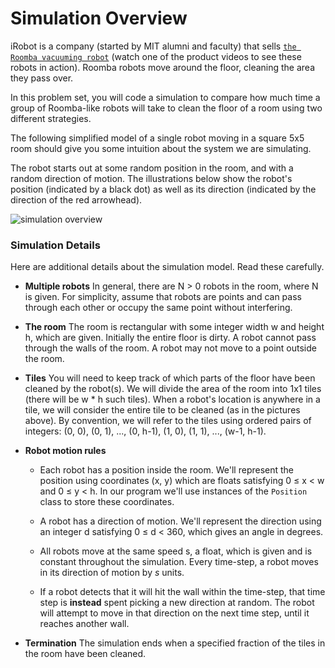 # Simulation Overview

iRobot is a company (started by MIT alumni and faculty) that sells [`the Roomba vacuuming robot`](http://store.irobot.com/) (watch one of the product videos to see these robots in action). Roomba robots move around the floor, cleaning the area they pass over.

In this problem set, you will code a simulation to compare how much time a group of Roomba-like robots will take to clean the floor of a room using two different strategies.

The following simplified model of a single robot moving in a square 5x5 room should give you some intuition about the system we are simulating.

The robot starts out at some random position in the room, and with a random direction of motion. The illustrations below show the robot's position (indicated by a black dot) as well as its direction (indicated by the direction of the red arrowhead).

![simulation overview](https://raw.githubusercontent.com/anasLearn/Data-Science_Python_MITx-6002x/master/pset2/problem_description_files/simulation_description.JPG)

### Simulation Details

Here are additional details about the simulation model. Read these carefully.

* **Multiple robots**
In general, there are N > 0 robots in the room, where N is given. For simplicity, assume that robots are points and can pass through each other or occupy the same point without interfering.

* **The room**
The room is rectangular with some integer width w and height h, which are given. Initially the entire floor is dirty. A robot cannot pass through the walls of the room. A robot may not move to a point outside the room.

* **Tiles**
You will need to keep track of which parts of the floor have been cleaned by the robot(s). We will divide the area of the room into 1x1 tiles (there will be w * h such tiles). When a robot's location is anywhere in a tile, we will consider the entire tile to be cleaned (as in the pictures above). By convention, we will refer to the tiles using ordered pairs of integers: (0, 0), (0, 1), ..., (0, h-1), (1, 0), (1, 1), ..., (w-1, h-1).

* **Robot motion rules**
    * Each robot has a position inside the room. We'll represent the position using coordinates (x, y) which are floats satisfying 0 ≤ x < w and 0 ≤ y < h. In our program we'll use instances of the `Position` class to store these coordinates.

    * A robot has a direction of motion. We'll represent the direction using an integer d satisfying 0 ≤ d < 360, which gives an angle in degrees.

    * All robots move at the same speed s, a float, which is given and is constant throughout the simulation. Every time-step, a robot moves in its direction of motion by *s* units.

    * If a robot detects that it will hit the wall within the time-step, that time step is **instead** spent picking a new direction at random. The robot will attempt to move in that direction on the next time step, until it reaches another wall.

* **Termination**
The simulation ends when a specified fraction of the tiles in the room have been cleaned.

